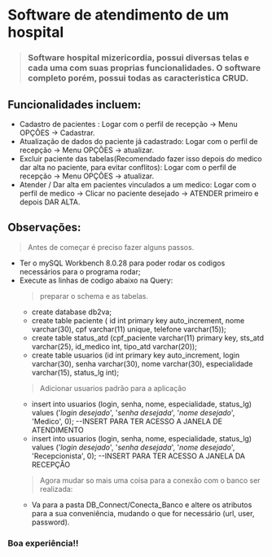 # Software de atendimento de um hospital

> ### Software hospital mizericordia, possui diversas telas e cada uma com suas proprias funcionalidades. O software completo porém, possui todas as caracteristica CRUD.

## Funcionalidades incluem:

- Cadastro de pacientes : Logar com o perfil de recepção -> Menu OPÇÔES -> Cadastrar.
- Atualização de dados do paciente já cadastrado: Logar com o perfil de recepção -> Menu OPÇÔES -> atualizar.
- Excluir paciente das tabelas(Recomendado fazer isso depois do medico dar alta no paciente, para evitar conflitos): Logar com o perfil de recepção -> Menu OPÇÔES -> atualizar.
- Atender / Dar alta em pacientes vinculados a um medico: Logar com o perfil de medico -> Clicar no paciente desejado -> ATENDER primeiro e depois DAR ALTA.


## Observações:
  > Antes de começar é preciso fazer alguns passos.

  - Ter o mySQL Workbench 8.0.28 para poder rodar os codigos necessários para o programa rodar;
  - Execute as linhas de codigo abaixo na Query:
    > preparar o schema e as tabelas.
    - create database db2va;
    - create table paciente ( id int primary key auto_increment, nome varchar(30), cpf varchar(11) unique, telefone varchar(15));
    - create table status_atd (cpf_paciente varchar(11) primary key, sts_atd varchar(25), id_medico int, tipo_atd varchar(20));
    - create table usuarios (id int primary key auto_increment, login varchar(30), senha varchar(30), nome varchar(30), especialidade varchar(15), status_lg int);
    > Adicionar usuarios padrão para a aplicação
    - insert into usuarios (login, senha, nome, especialidade, status_lg) values ('*login desejado*', '*senha desejada*', '*nome desejado*', 'Medico', 0); --INSERT PARA TER ACESSO A JANELA DE ATENDIMENTO
    - insert into usuarios (login, senha, nome, especialidade, status_lg) values ('*login desejado*', '*senha desejada*', '*nome desejado*', 'Recepcionista', 0); --INSERT PARA TER ACESSO A JANELA DA RECEPÇÂO
    > Agora mudar so mais uma coisa para a conexão com o banco ser realizada:
    - Va para a pasta DB_Connect/Conecta_Banco e altere os atributos para a sua conveniência, mudando o que for necessário (url, user, password).

 ### Boa experiência!!
